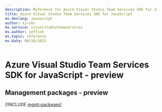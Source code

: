 ```yaml
---
description: Reference for Azure Visual Studio Team Services SDK for JavaScript
title: Azure Visual Studio Team Services SDK for JavaScript
ms.devlang: javascript
author: xirzec
ms.service: visualstudioteamservices
ms.author: jeffish
ms.topic: reference
ms.data: 09/16/2022
---
```

# Azure Visual Studio Team Services SDK for JavaScript - preview

## Management packages - preview
[!INCLUDE [mgmt-packages](visual-studio-team-services-mgmt-index.md)]